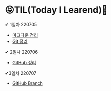 # 😝TIL(Today I Learend)📝

✔ 1일차 220705 

- [마크다운 정리](https://github.com/rhoeunbin/TIL/blob/master/Day1/%EB%A7%88%ED%81%AC%EB%8B%A4%EC%9A%B4%EC%A0%95%EB%A6%AC.md)
- [Git 정리](https://github.com/rhoeunbin/TIL/blob/master/Day1/git%EC%A0%95%EB%A6%AC.md)

✔ 2일차 220706

- [GitHub 정리](https://github.com/rhoeunbin/TIL/blob/master/Day2/github.md)

✔3일차 220707

- [GitHub Branch](https://github.com/rhoeunbin/TIL/tree/master/Day3)